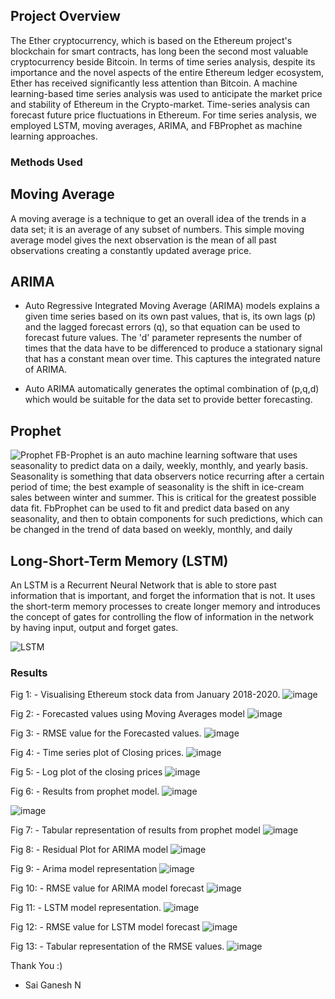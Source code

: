 ## Project Overview

The Ether cryptocurrency, which is based on the Ethereum project's blockchain for smart contracts, has long been the second most valuable cryptocurrency beside Bitcoin. In terms of time series analysis, despite its importance and the novel aspects of the entire Ethereum ledger ecosystem, Ether has received significantly less attention than Bitcoin. A machine learning-based time series analysis was used to anticipate the market price and stability of Ethereum in the Crypto-market. Time-series analysis can forecast future price fluctuations in Ethereum. For time series analysis, we employed LSTM, moving averages, ARIMA, and FBProphet as machine learning approaches.

### Methods Used

## Moving Average

A moving average is a technique to get an overall idea of the trends in a data set; it is an average of any subset of numbers. This simple moving average model gives the next observation is the mean of all past observations creating a constantly updated average price.

## ARIMA

- Auto Regressive Integrated Moving Average (ARIMA) models explains a given time series based on its own past values, that is, its own lags (p) and the lagged forecast errors (q), so that equation can be used to forecast future values. The 'd' parameter represents the number of times that the data have to be differenced to produce a stationary signal that has a constant mean over time. This captures the integrated nature of ARIMA.

- Auto ARIMA automatically generates the optimal combination of (p,q,d) which would be suitable for the data set to provide better forecasting.

## Prophet
![Prophet](https://user-images.githubusercontent.com/53213766/174353090-20d6ea00-d467-4b23-82c6-59c55519234b.png)
FB-Prophet is an auto machine learning software that uses seasonality to predict data on a daily, weekly, monthly, and yearly basis. Seasonality is something that data observers notice recurring after a certain period of time; the best example of seasonality is the shift in ice-cream sales between winter and summer. This is critical for the greatest possible data fit. FbProphet can be used to fit and predict data based on any seasonality, and then to obtain components for such predictions, which can be changed in the trend of data based on weekly, monthly, and daily

## Long-Short-Term Memory (LSTM)

An LSTM is a Recurrent Neural Network that is able to store past information that is important, and forget the information that is not. It uses the short-term memory processes to create longer memory and introduces the concept of gates for controlling the flow of information in the network by having input, output and forget gates.

![LSTM](https://user-images.githubusercontent.com/53213766/174353414-de0db9fa-ed58-4ac0-bd58-aa09ccae606f.png)

### Results

Fig 1: - Visualising Ethereum stock data from January 2018-2020.
![image](https://user-images.githubusercontent.com/53213766/174353939-7f0e3326-55b8-454a-8836-2a33db6055ae.png)

Fig 2: - Forecasted values using Moving Averages model
![image](https://user-images.githubusercontent.com/53213766/174353960-422875f4-7899-493e-81f8-948ca98014f7.png)

Fig 3: - RMSE value for the Forecasted values.
![image](https://user-images.githubusercontent.com/53213766/174353981-2dc86d73-68fb-406f-b628-d04b1fab3c82.png)

Fig 4: - Time series plot of Closing prices.
![image](https://user-images.githubusercontent.com/53213766/174354021-e4f61785-44bc-43f8-b873-32d4785000c8.png)

Fig 5: - Log plot of the closing prices
![image](https://user-images.githubusercontent.com/53213766/174354078-3e211a23-a364-4434-a5e0-3b2939bafe68.png)

Fig 6: - Results from prophet model.
![image](https://user-images.githubusercontent.com/53213766/174354101-f9ec0c51-aa4b-4804-8f84-1e6f51ecfe46.png)

![image](https://user-images.githubusercontent.com/53213766/174354170-02be177b-73a7-4dd4-8490-461cf4de318f.png)

Fig 7: - Tabular representation of results from prophet model
![image](https://user-images.githubusercontent.com/53213766/174354201-ea3426d7-1359-4fe1-898e-a4c7ec304581.png)

Fig 8: - Residual Plot for ARIMA model
![image](https://user-images.githubusercontent.com/53213766/174354221-9c8b0447-36c6-4fcd-b83b-bda597af0aa4.png)

Fig 9: - Arima model representation
![image](https://user-images.githubusercontent.com/53213766/174354252-6ed7fd62-2cda-4637-bb80-9885db65cdb3.png)

Fig 10: - RMSE value for ARIMA model forecast
![image](https://user-images.githubusercontent.com/53213766/174354266-71c45bb8-ea46-4e94-a126-aa8c3182df0f.png)

Fig 11: - LSTM model representation.
![image](https://user-images.githubusercontent.com/53213766/174354274-3058be26-cf06-4257-9e86-3dbb7bb3ac3d.png)

Fig 12: - RMSE value for LSTM model forecast
![image](https://user-images.githubusercontent.com/53213766/174354285-40caf08c-e551-4c9f-9ddd-6cc1866cb5ad.png)

Fig 13: - Tabular representation of the RMSE values.
![image](https://user-images.githubusercontent.com/53213766/174354386-30e6b896-223a-4df0-a0a1-549df4633287.png)

Thank You :)
- Sai Ganesh N

